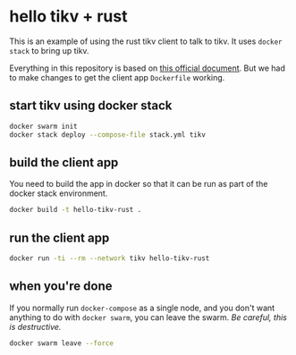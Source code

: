 # hello tikv + rust

This is an example of using the rust tikv client to
talk to tikv.  It uses `docker stack` to bring up tikv.

Everything in this repository is based on [this official document](https://tikv.org/docs/4.0/tasks/try/docker-stack/). But we had to make changes to get the client app `Dockerfile` working.

## start tikv using docker stack

```sh
docker swarm init
docker stack deploy --compose-file stack.yml tikv
```

## build the client app

You need to build the app in docker so that it can be run as
part of the docker stack environment.

```sh
docker build -t hello-tikv-rust .
```

## run the client app

```sh
docker run -ti --rm --network tikv hello-tikv-rust
```

## when you're done

If you normally run `docker-compose` as a single node, and you
don't want anything to do with `docker swarm`, you can leave
the swarm.  _Be careful, this is destructive._

```sh
docker swarm leave --force
```
